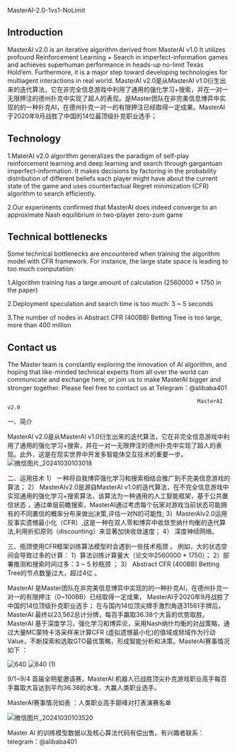 MasterAI-2.0-1vs1-NoLimit

## Introduction

MasterAI v2.0 is an iterative algorithm derived from MasterAI v1.0 
It utilizes profound Reinforcement Learning + Search in imperfect-information games and achieves superhuman performance in heads-up no-limit Texas Hold’em. Furthermore, it is a major step toward developing technologies for multiagent interactions in real world.
MasterAI v2.0是从MasterAI v1.0衍生出来的迭代算法，它在非完全信息游戏中利用了通用的强化学习+搜索，并在一对一无限押注的德州扑克中实现了超人的表现。是Master团队在非完美信息博弈中实现的的一种扑克AI，在德州扑克一对一的有限押注已经取得一定成果。MasterAI于2020年9月战胜了中国的14位最顶级扑克职业选手；

## Technology

1.MaterAI v2.0 algorithm generalizes the paradigm of self-play reinforcement learning and deep learning and search through gargantuan imperfect-information. It makes decisions by factoring in the probability distribution of different beliefs each player might have about the current state of the game and uses counterfactual Regret minimization (CFR) algorithm to search efficiently.


2.Our experiments confirmed that MasterAI does indeed converge to an approximate Nash equilibrium in two-player zero-zum game

## Technical bottlenecks

Some technical bottlenecks are encountered when training the algorithm model with CFR framework. For instance, the large state space is leading to too much computation:

1.Algorithm training has a large amount of calculation (2560000 * 1750 in the paper)

2.Deployment speculation and search time is too much: 3 ~ 5 seconds

3.The number of nodes in Abstract CFR (400BB) Betting Tree is too large, more than 400 million

## Contact us

The Master team is constantly exploring the innovation of AI algorithm, and hoping that like-minded technical experts from all over the world can communicate and exchange here, or join us to make MasterAI bigger and stronger together. Please feel free to contact us at Telegram：@alibaba401

                                                                MasterAI v2.0
一、简介

 MasterAI v2.0是从MasterAI v1.0衍生出来的迭代算法，它在非完全信息游戏中利用了通用的强化学习+搜索，并在一对一无限押注的德州扑克中实现了超人的表现。此外，这是在现实世界中开发多智能体交互技术的重要一步。
 ![微信图片_20241030103018](https://github.com/user-attachments/assets/a68c45e7-a4f5-4241-a85d-0a9cb7a85546)

 二、运用技术
 1） 一种将自我博弈强化学习和搜索相结合推广到不完美信息游戏的算法；
 2） MasterAIv2.0是源自MasterAI v1.0的迭代算法，在不完全信息游戏中实现通用的强化学习+搜索算法，该算法为一种通用的人工智能框架，基于公共置信状态 ，通过单层前瞻搜索，MasterAI通过考虑每个玩家对游戏当前状态可能拥有的不同置信的概率分布来做出决策,评估一对N的可能性;
 3）MasterAIv2.0运用反事实遗憾最小化（CFR）,这是一种在双人零和博弈中收敛至纳什均衡的迭代算法,利用折扣原则（discounting）来显著加快收敛速度；
 4） 深度神经网络。
 
 三、瓶颈使用CFR框架训练算法模型时会遇到一些技术瓶颈 。
 例如，大的状态空间会导致过多的计算：
 1）算法训练计算量大（论文中2560000 * 1750）；
 2）部署推测和搜索时间过多：3 ~ 5 秒瓶颈 ；
 3） Abstract CFR (400BB) Betting Tree的节点数量过大，超过4亿 。

 MasterAI 是Master团队在非完美信息博弈中实现的的一种扑克AI，在德州扑克一对一的有限押注（0~100BB）已经取得一定成果，
 MasterAI于2020年9月战胜了中国的14位顶级扑克职业选手；
 在与国内14位顶尖牌手激烈角逐31561手牌后，MasterAI 最终以23,562总计分牌，每百手赢取36.38个大盲的优势取胜。
 MasterAI 基于深度学习，强化学习和博弈论，采用Nash纳什均衡的对战策略，通过大量MC蒙特卡洛采样来计算CFR (虚拟遗憾最小化)的值域或频域作为行动Value，不断探索和选取GTO最优策略，形成智能分析和决策。MasterAI赛事情况如下 ：
 
![640](https://github.com/user-attachments/assets/eeec4ade-bc6b-4359-82ff-0fcb3a72a566)
![640 (1)](https://github.com/user-attachments/assets/d1adb39c-a718-441e-8de6-a1b69d7f356f)

9/1~9/4 首届全明星邀请赛，MasterAI 机器人已战胜顶尖扑克游戏职业高手每百手赢取大盲达到平均36.38的水准，大赢人类职业选手。

MasterAI赛事情况如表 ：人类职业高手巅峰对打表演赛名单

![微信图片_20241030103520](https://github.com/user-attachments/assets/f749ed51-68b6-4ca0-aa2c-693df83e8ece)


Master AI 的训练模型数据以及核心算法代码有偿出售。有兴趣者联系：telegram：@alibaba401

 
